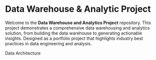 # Data Warehouse & Analytic Project

Welcome to the **Data Warehouse and Analytics Project** repository.
This project demonstrates a comprehensive data warehousing and analytics solution, from building the data warehouse to generating actionable insights. 
Designed as a portfolio project that highlights industry best practices in data engineering and analysis.


Data Architecture
